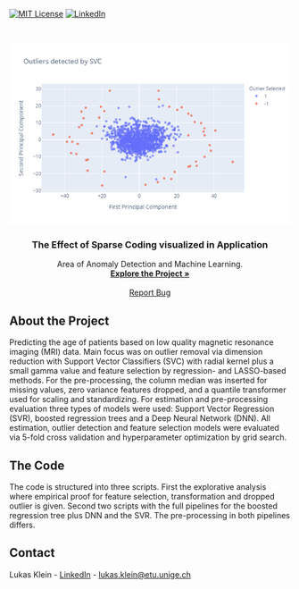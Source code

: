 [![MIT License][license-shield]][license-url]
[![LinkedIn][linkedin-shield]][linkedin-url]



<!-- PROJECT LOGO -->
<br />
<p align="center">
  <a href="https://github.com/lukaskln/Making-predictions-based-on-highly-corrupted-MRI-data">
    <img src="https://github.com/lukaskln/Making-predictions-based-on-highly-corrupted-MRI-data/blob/main/Graphics/OutliersSVC.png" alt="Logo" width="600">
  </a>

  <h3 align="center">The Effect of Sparse Coding visualized in Application</h3>

  <p align="center">
    Area of Anomaly Detection and Machine Learning.
    <br />
    <a href="https://github.com/lukaskln/Making-predictions-based-on-highly-corrupted-MRI-data"><strong>Explore the Project »</strong></a>
    <br />
    <br />
    <a href="https://github.com/lukaskln/Making-predictions-based-on-highly-corrupted-MRI-data/issues">Report Bug</a>
  </p>
</p>

## About the Project

Predicting the age of patients based on low quality magnetic resonance imaging (MRI) data. Main focus was on outlier removal via dimension reduction with Support Vector Classifiers (SVC) with radial kernel plus a small gamma value and feature selection by regression- and LASSO-based methods. For the pre-processing, the column median was inserted for missing values, zero variance features dropped, and a quantile transformer used for scaling and standardizing. For estimation and pre-processing evaluation three types of models were used: Support Vector Regression (SVR), boosted regression trees and a Deep Neural Network (DNN). All estimation, outlier detection and feature selection models were evaluated via 5-fold cross validation and hyperparameter optimization by grid search.

## The Code 

The code is structured into three scripts. First the explorative analysis where empirical proof for feature selection, transformation and dropped outlier is given. Second two scripts with the full pipelines for the boosted regression tree plus DNN and the SVR. The pre-processing in both pipelines differs.

## Contact

Lukas Klein - [LinkedIn](https://www.linkedin.com/in/lukasklein1/) - lukas.klein@etu.unige.ch

<!-- MARKDOWN LINKS & IMAGES -->
<!-- https://www.markdownguide.org/basic-syntax/#reference-style-links -->
[license-shield]: https://img.shields.io/github/license/othneildrew/Best-README-Template.svg?style=flat-square
[license-url]: https://github.com/lukaskln/Making-predictions-based-on-highly-corrupted-MRI-data/blob/master/LICENSE.txt
[linkedin-shield]: https://img.shields.io/badge/-LinkedIn-black.svg?style=flat-square&logo=linkedin&colorB=555
[linkedin-url]: https://www.linkedin.com/in/lukasklein1/
